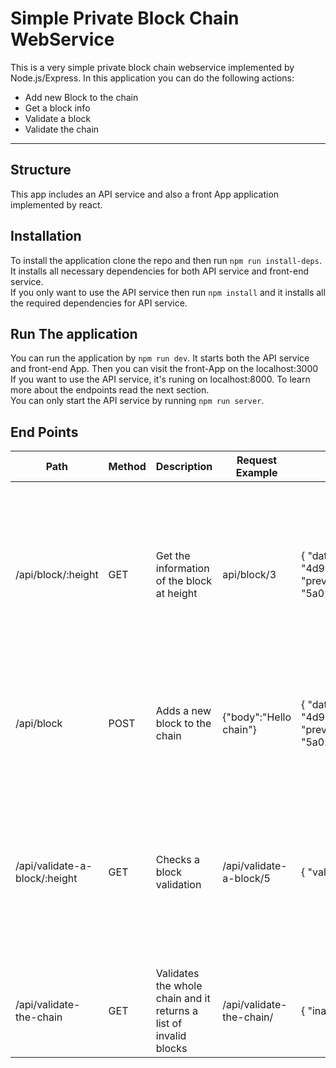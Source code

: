 # Simple Private Block Chain WebService

This is a very simple private block chain webservice implemented by Node.js/Express.
In this application you can do the following actions:

<ul>
<li>Add new Block to the chain</li>
<li>Get a block info</li>
<li>Validate a block</li>
<li>Validate the chain</li>
</ul>
<hr/>

## Structure

This app includes an API service and also a front App application implemented by react.

## Installation

To install the application clone the repo and then run `npm run install-deps`. It installs all necessary dependencies for both API service and front-end service.<br/>
If you only want to use the API service then run `npm install` and it installs all the required dependencies for API service.

## Run The application

You can run the application by `npm run dev`. It starts both the API service and front-end App. Then you can visit the front-App on the localhost:3000<br/>
If you want to use the API service, it's runing on localhost:8000. To learn more about the endpoints read the next section.<br/>
You can only start the API service by running `npm run server`.

## End Points

<table>
<thead><tr><th>Path</th><th>Method</th><th>Description</th><th>Request Example</th><th>Response Example </th><th>Errors</th></tr></thead>
<tbody>
<tr>
<td>/api/block/:height</td>
<td>GET</td>
<td>Get the information of the block at height</td>
<td>api/block/3</td>
<td>
{
    "data": "this the third block",
    "height": 3,
    "time": "1537489203",
    "hash": "4d90833b9e8573fb96751543fe868ccd4d2f2d6ebe8f33f0203be2a267ea069d",
    "previousBlockHash": "5a02df0bfcd2f563fbabcbe4653fe8a362d29203d33abdcbdc20e96a5aa81765"
}
</td>
<td>
<ul>
<li>It returns 400 if the block number is greater that chain height with a proper message</li>
</ul>
</td>
</tr>
<tr>
  <td>/api/block</td>
  <td>POST</td>
  <td>Adds a new block to the chain</td>
  <td>{"body":"Hello chain"}
  </td>
  <td>
  {
      "data": "tHello Chain",
      "height": 10,
      "time": "1537489203",
      "hash": "4d90833b9e8573fb96751543fe868ccd4d2f2d6ebe8f33f0203be2a267ea069d",
      "previousBlockHash": "5a02df0bfcd2f563fbabcbe4653fe8a362d29203d33abdcbdc20e96a5aa81765"
  }
  </td>
  <td>
    <ul>
      <li>It returns 400 if the body is empty  with a proper message</li>
    </ul>
  </td>
</tr>
<tr>
  <td>/api/validate-a-block/:height</td>
  <td>GET</td>
  <td>Checks a block validation</td>
  <td>/api/validate-a-block/5
  </td>
  <td>
  {
      "valid":"true"
  }
  </td>
  <td>
    <ul>
      <li>It returns 400 if the block number is greater that chain height with a proper message</li>
    </ul>
  </td>
</tr>
<tr>
  <td>/api/validate-the-chain</td>
  <td>GET</td>
  <td>Validates the whole chain and it returns a list of invalid blocks</td>
  <td>/api/validate-the-chain/
  </td>
  <td>
    {
        "inavlids": null
    }
  </td>
  <td>
  </td>
</tr>
</tbody>
</table>
